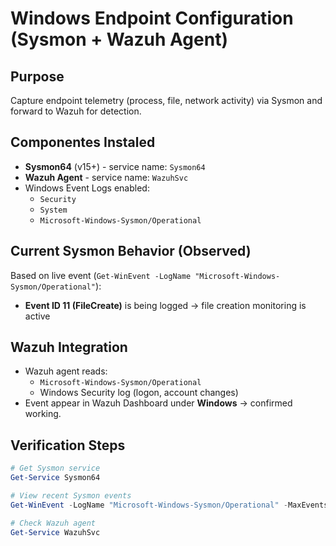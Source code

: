 # Windows Endpoint Configuration (Sysmon + Wazuh Agent)

## Purpose
Capture endpoint telemetry (process, file, network activity) via Sysmon and forward to Wazuh for detection.

## Componentes Instaled
- **Sysmon64** (v15+) - service name: `Sysmon64`
- **Wazuh Agent** - service name: `WazuhSvc`
- Windows Event Logs enabled:
  - `Security`
  - `System`
  - `Microsoft-Windows-Sysmon/Operational`
 
## Current Sysmon Behavior (Observed)
Based on live event (`Get-WinEvent -LogName "Microsoft-Windows-Sysmon/Operational"`):
- **Event ID 11 (FileCreate)** is being logged -> file creation monitoring is active

## Wazuh Integration
- Wazuh agent reads:
  - `Microsoft-Windows-Sysmon/Operational`
  - Windows Security log (logon, account changes)
- Event appear in Wazuh Dashboard under **Windows** -> confirmed working.

## Verification Steps
```powershell
# Get Sysmon service
Get-Service Sysmon64

# View recent Sysmon events
Get-WinEvent -LogName "Microsoft-Windows-Sysmon/Operational" -MaxEvents 5

# Check Wazuh agent
Get-Service WazuhSvc

